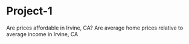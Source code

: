 # Project-1
Are prices affordable in Irvine, CA? Are average home prices relative to average income in Irvine, CA
